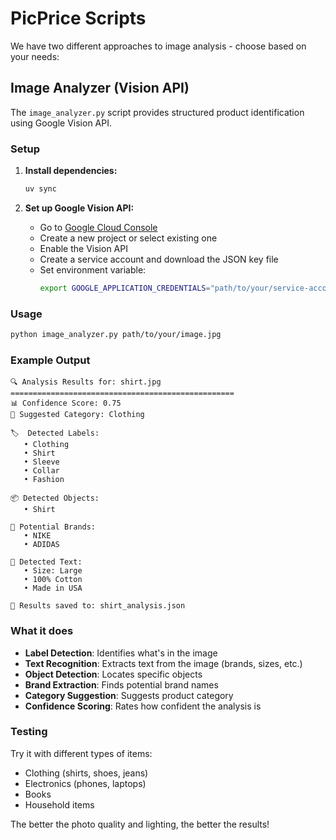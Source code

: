 # PicPrice Scripts

We have two different approaches to image analysis - choose based on your needs:

## Image Analyzer (Vision API)

The `image_analyzer.py` script provides structured product identification using Google Vision API.

### Setup

1. **Install dependencies:**

   ```bash
   uv sync
   ```

2. **Set up Google Vision API:**
   - Go to [Google Cloud Console](https://console.cloud.google.com/)
   - Create a new project or select existing one
   - Enable the Vision API
   - Create a service account and download the JSON key file
   - Set environment variable:
     ```bash
     export GOOGLE_APPLICATION_CREDENTIALS="path/to/your/service-account-key.json"
     ```

### Usage

```bash
python image_analyzer.py path/to/your/image.jpg
```

### Example Output

```
🔍 Analysis Results for: shirt.jpg
==================================================
📊 Confidence Score: 0.75
📂 Suggested Category: Clothing

🏷️  Detected Labels:
   • Clothing
   • Shirt
   • Sleeve
   • Collar
   • Fashion

📦 Detected Objects:
   • Shirt

🏢 Potential Brands:
   • NIKE
   • ADIDAS

📝 Detected Text:
   • Size: Large
   • 100% Cotton
   • Made in USA

💾 Results saved to: shirt_analysis.json
```

### What it does

- **Label Detection**: Identifies what's in the image
- **Text Recognition**: Extracts text from the image (brands, sizes, etc.)
- **Object Detection**: Locates specific objects
- **Brand Extraction**: Finds potential brand names
- **Category Suggestion**: Suggests product category
- **Confidence Scoring**: Rates how confident the analysis is

### Testing

Try it with different types of items:

- Clothing (shirts, shoes, jeans)
- Electronics (phones, laptops)
- Books
- Household items

The better the photo quality and lighting, the better the results!
